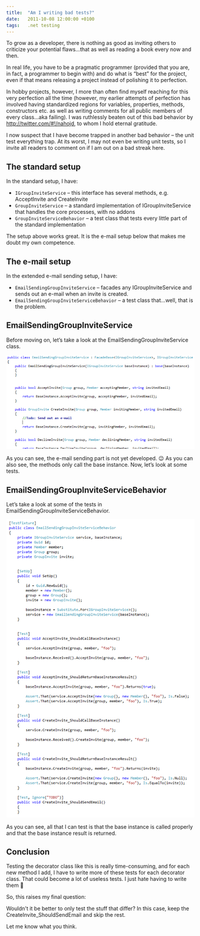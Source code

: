 ```yaml
---
title:  "Am I writing bad tests?"
date:   2011-10-08 12:00:00 +0100
tags: 	.net testing
---
```



To grow as a developer, there is nothing as good as inviting others to criticize
your potential flaws...that as well as reading a book every now and then.

In real life, you have to be a pragmatic programmer (provided that you are, in
fact, a programmer to begin with) and do what is “best” for the project, even if
that means releasing a project instead of polishing it to perfection.

In hobby projects, however, I more than often find myself reaching for this very
perfection all the time (however, my earlier attempts of perfection has involved
having standardized regions for variables, properties, methods, constructors etc.
as well as writing comments for all public members of every class...aka failing).
I was ruthlessly beaten out of this bad behavior by http://twitter.com/#!/nahojd,
to whom I hold eternal gratitude.

I now suspect that I have become trapped in another bad behavior – the unit test
everything trap. At its worst, I may not even be writing unit tests, so I invite
all readers to comment on if I am out on a bad streak here.


## The standard setup

In the standard setup, I have:

- `IGroupInviteService` – this interface has several methods, e.g. AcceptInvite and CreateInvite
- `GroupInviteService` – a standard implementation of IGroupInviteService that handles the core processes, with no addons
- `GroupInviteServiceBehavior` – a test class that tests every little part of the standard implementation

The setup above works great. It is the e-mail setup below that makes me doubt my
own competence.


## The e-mail setup

In the extended e-mail sending setup, I have:

- `EmailSendingGroupInviteService` – facades any IGroupInviteService and sends out an e-mail when an invite is created.
- `EmailSendingGroupInviteServiceBehavior` – a test class that...well, that is the problem.


## EmailSendingGroupInviteService

Before moving on, let’s take a look at the EmailSendingGroupInviteService class.

![EmailSendingGroupInviteService](/assets/blog/2011-10-08-1.png "EmailSendingGroupInviteService")

As you can see, the e-mail sending part is not yet developed. 😉 As you can also
see, the methods only call the base instance. Now, let’s look at some tests.


## EmailSendingGroupInviteServiceBehavior

Let’s take a look at some of the tests in EmailSendingGroupInviteServiceBehavior.

![EmailSendingGroupInviteServiceBehavior](/assets/blog/2011-10-08-2.png "EmailSendingGroupInviteServiceBehavior")

As you can see, all that I can test is that the base instance is called properly
and that the base instance result is returned.


## Conclusion

Testing the decorator class like this is really time-consuming, and for each new
method I add, I have to write more of these tests for each decorator class. That
could become a lot of useless tests. I just hate having to write them 🙂

So, this raises my final question:

Wouldn't it be better to only test the stuff that differ? In this case, keep the
CreateInvite_ShouldSendEmail and skip the rest.

Let me know what you think.